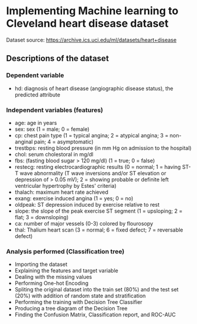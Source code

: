 # Implementing Machine learning to Cleveland heart disease dataset

Dataset source: https://archive.ics.uci.edu/ml/datasets/heart+disease

## Descriptions of the dataset
### Dependent variable
- hd: diagnosis of heart disease (angiographic disease status), the predicted attribute

### Independent variables (features)
- age: age in years
- sex: sex (1 = male; 0 = female)
- cp: chest pain type (1 = typical angina; 2 = atypical angina; 3 = non-anginal pain; 4 = asymptomatic)
- trestbps: resting blood pressure (in mm Hg on admission to the hospital)
- chol: serum cholestoral in mg/dl
- fbs: (fasting blood sugar > 120 mg/dl)  (1 = true; 0 = false)
- restecg: resting electrocardiographic results (0 = normal; 1 = having ST-T wave abnormality (T wave inversions and/or ST elevation or depression of > 0.05 mV); 2 = showing probable or definite left ventricular hypertrophy by Estes' criteria)
- thalach: maximum heart rate achieved
- exang: exercise induced angina (1 = yes; 0 = no)
- oldpeak: ST depression induced by exercise relative to rest
- slope: the slope of the peak exercise ST segment (1 = upsloping; 2 = flat; 3 = downsloping)
- ca: number of major vessels (0-3) colored by flourosopy
- thal: Thalium heart scan (3 = normal; 6 = fixed defect; 7 = reversable defect)

### Analysis performed (Classification tree)
 - Importing the dataset
 - Explaining the features and target variable
 - Dealing with the missing values
 - Performing One-hot Encoding
 - Spliting the original dataset into the train set (80%) and the test set (20%) with addition of random state and stratification
 - Performing the training with Decision Tree Classifier
 - Producing a tree diagram of the Decision Tree
 - Finding the Confusion Matrix, Classification report, and ROC-AUC
